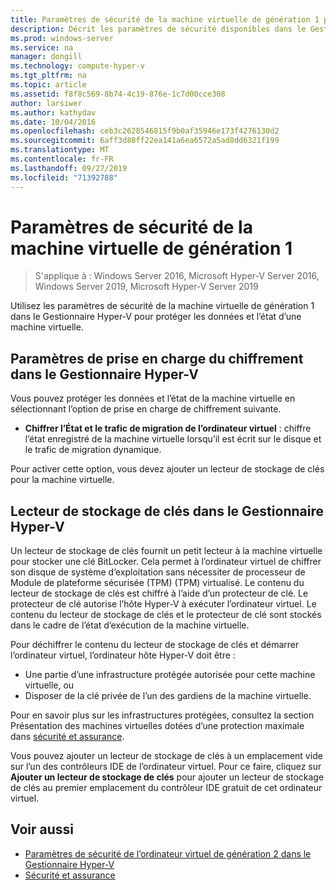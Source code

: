 ```yaml
---
title: Paramètres de sécurité de la machine virtuelle de génération 1 pour Hyper-V
description: Décrit les paramètres de sécurité disponibles dans le Gestionnaire Hyper-V pour les ordinateurs virtuels de génération 1
ms.prod: windows-server
ms.service: na
manager: dongill
ms.technology: compute-hyper-v
ms.tgt_pltfrm: na
ms.topic: article
ms.assetid: f8f8c569-8b74-4c19-876e-1c7d00cce308
author: larsiwer
ms.author: kathydav
ms.date: 10/04/2016
ms.openlocfilehash: ceb3c2628546815f9b0af35946e173f4276130d2
ms.sourcegitcommit: 6aff3d88ff22ea141a6ea6572a5ad8dd6321f199
ms.translationtype: MT
ms.contentlocale: fr-FR
ms.lasthandoff: 09/27/2019
ms.locfileid: "71392788"
---
```

# <a name="generation-1-virtual-machine-security-settings"></a>Paramètres de sécurité de la machine virtuelle de génération 1

>S'applique à : Windows Server 2016, Microsoft Hyper-V Server 2016, Windows Server 2019, Microsoft Hyper-V Server 2019

Utilisez les paramètres de sécurité de la machine virtuelle de génération 1 dans le Gestionnaire Hyper-V pour protéger les données et l’état d’une machine virtuelle.

## <a name="encryption-support-settings-in-hyper-v-manager"></a>Paramètres de prise en charge du chiffrement dans le Gestionnaire Hyper-V

Vous pouvez protéger les données et l’état de la machine virtuelle en sélectionnant l’option de prise en charge de chiffrement suivante.

- **Chiffrer l’État et le trafic de migration de l’ordinateur virtuel** : chiffre l’état enregistré de la machine virtuelle lorsqu’il est écrit sur le disque et le trafic de migration dynamique.

Pour activer cette option, vous devez ajouter un lecteur de stockage de clés pour la machine virtuelle.

## <a name="key-storage-drive-in-hyper-v-manager"></a>Lecteur de stockage de clés dans le Gestionnaire Hyper-V

Un lecteur de stockage de clés fournit un petit lecteur à la machine virtuelle pour stocker une clé BitLocker. Cela permet à l’ordinateur virtuel de chiffrer son disque de système d’exploitation sans nécessiter de processeur de Module de plateforme sécurisée (TPM) (TPM) virtualisé. Le contenu du lecteur de stockage de clés est chiffré à l’aide d’un protecteur de clé. Le protecteur de clé autorise l’hôte Hyper-V à exécuter l’ordinateur virtuel. Le contenu du lecteur de stockage de clés et le protecteur de clé sont stockés dans le cadre de l’état d’exécution de la machine virtuelle.

Pour déchiffrer le contenu du lecteur de stockage de clés et démarrer l’ordinateur virtuel, l’ordinateur hôte Hyper-V doit être :

- Une partie d’une infrastructure protégée autorisée pour cette machine virtuelle, ou
- Disposer de la clé privée de l’un des gardiens de la machine virtuelle.

Pour en savoir plus sur les infrastructures protégées, consultez la section Présentation des machines virtuelles dotées d’une protection maximale dans [sécurité et assurance](../../../security/Security-and-Assurance.md).

Vous pouvez ajouter un lecteur de stockage de clés à un emplacement vide sur l’un des contrôleurs IDE de l’ordinateur virtuel. Pour ce faire, cliquez sur **Ajouter un lecteur de stockage de clés** pour ajouter un lecteur de stockage de clés au premier emplacement du contrôleur IDE gratuit de cet ordinateur virtuel.

## <a name="see-also"></a>Voir aussi

- [Paramètres de sécurité de l’ordinateur virtuel de génération 2 dans le Gestionnaire Hyper-V](Generation-2-virtual-machine-security-settings-for-hyper-v.md)
- [Sécurité et assurance](../../../security/Security-and-Assurance.md)